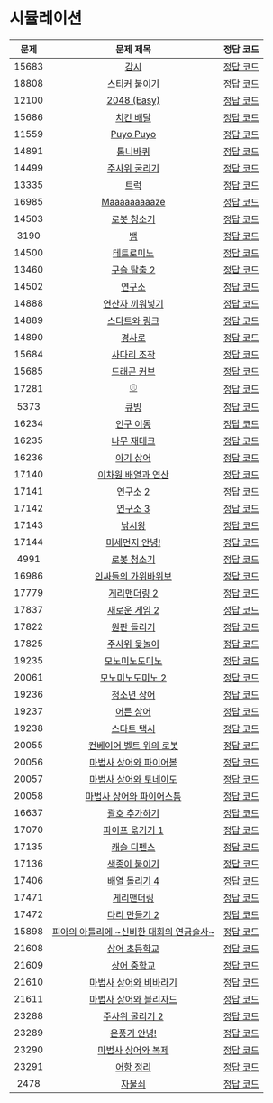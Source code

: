 # 시뮬레이션

| 문제 | 문제 제목 | 정답 코드 |
| :--: | :--: | :--: |
| 15683 | [감시](https://www.acmicpc.net/problem/15683) | [정답 코드](15683.swift) |
| 18808 | [스티커 붙이기](https://www.acmicpc.net/problem/18808) | [정답 코드](18808.swift) |
| 12100 | [2048 (Easy)](https://www.acmicpc.net/problem/12100) | [정답 코드](12100.swift) |
| 15686 | [치킨 배달](https://www.acmicpc.net/problem/15686) | [정답 코드](15686.swift) |
| 11559 | [Puyo Puyo](https://www.acmicpc.net/problem/11559) | [정답 코드](11559.swift) |
| 14891 | [톱니바퀴](https://www.acmicpc.net/problem/14891) | [정답 코드](14891.swift) |
| 14499 | [주사위 굴리기](https://www.acmicpc.net/problem/14499) | [정답 코드](14499.swift) |
| 13335 | [트럭](https://www.acmicpc.net/problem/13335) | [정답 코드](13335.swift) |
| 16985 | [Maaaaaaaaaze](https://www.acmicpc.net/problem/16985) | [정답 코드](16985.swift) |
| 14503 | [로봇 청소기](https://www.acmicpc.net/problem/14503) | [정답 코드](14503.swift) |
| 3190 | [뱀](https://www.acmicpc.net/problem/3190) | [정답 코드](3190.swift) |
| 14500 | [테트로미노](https://www.acmicpc.net/problem/14500) | [정답 코드](14500.swift) |
| 13460 | [구슬 탈출 2](https://www.acmicpc.net/problem/13460) | [정답 코드](13460.swift) |
| 14502 | [연구소](https://www.acmicpc.net/problem/14502) | [정답 코드](14502.swift) |
| 14888 | [연산자 끼워넣기](https://www.acmicpc.net/problem/14888) | [정답 코드](14888.swift) |
| 14889 | [스타트와 링크](https://www.acmicpc.net/problem/14889) | [정답 코드](14889.swift) |
| 14890 | [경사로](https://www.acmicpc.net/problem/14890) | [정답 코드](14890.swift) |
| 15684 | [사다리 조작](https://www.acmicpc.net/problem/15684) | [정답 코드](15684.swift) |
| 15685 | [드래곤 커브](https://www.acmicpc.net/problem/15685) | [정답 코드](15685.swift) |
| 17281 | [⚾](https://www.acmicpc.net/problem/17281) | [정답 코드](17281.swift) |
| 5373 | [큐빙](https://www.acmicpc.net/problem/5373) | [정답 코드](5373.swift) |
| 16234 | [인구 이동](https://www.acmicpc.net/problem/16234) | [정답 코드](16234.swift) |
| 16235 | [나무 재테크](https://www.acmicpc.net/problem/16235) | [정답 코드](16235.swift) |
| 16236 | [아기 상어](https://www.acmicpc.net/problem/16236) | [정답 코드](16236.swift) |
| 17140 | [이차원 배열과 연산](https://www.acmicpc.net/problem/17140) | [정답 코드](17140.swift) |
| 17141 | [연구소 2](https://www.acmicpc.net/problem/17141) | [정답 코드](17141.swift) |
| 17142 | [연구소 3](https://www.acmicpc.net/problem/17142) | [정답 코드](17142.swift) |
| 17143 | [낚시왕](https://www.acmicpc.net/problem/17143) | [정답 코드](17143.swift) |
| 17144 | [미세먼지 안녕!](https://www.acmicpc.net/problem/17144) | [정답 코드](17144.swift) |
| 4991 | [로봇 청소기](https://www.acmicpc.net/problem/4991) | [정답 코드](4991.swift) |
| 16986 | [인싸들의 가위바위보](https://www.acmicpc.net/problem/16986) | [정답 코드](16986.swift) |
| 17779 | [게리맨더링 2](https://www.acmicpc.net/problem/17779) | [정답 코드](17779.swift) |
| 17837 | [새로운 게임 2](https://www.acmicpc.net/problem/17837) | [정답 코드](17837.swift) |
| 17822 | [원판 돌리기](https://www.acmicpc.net/problem/17822) | [정답 코드](17822.swift) |
| 17825 | [주사위 윷놀이](https://www.acmicpc.net/problem/17825) | [정답 코드](17825.swift) |
| 19235 | [모노미노도미노](https://www.acmicpc.net/problem/19235) | [정답 코드](19235.swift) |
| 20061 | [모노미노도미노 2](https://www.acmicpc.net/problem/20061) | [정답 코드](20061.swift) |
| 19236 | [청소년 상어](https://www.acmicpc.net/problem/19236) | [정답 코드](19236.swift) |
| 19237 | [어른 상어](https://www.acmicpc.net/problem/19237) | [정답 코드](19237.swift) |
| 19238 | [스타트 택시](https://www.acmicpc.net/problem/19238) | [정답 코드](19238.swift) |
| 20055 | [컨베이어 벨트 위의 로봇](https://www.acmicpc.net/problem/20055) | [정답 코드](20055.swift) |
| 20056 | [마법사 상어와 파이어볼](https://www.acmicpc.net/problem/20056) | [정답 코드](20056.swift) |
| 20057 | [마법사 상어와 토네이도](https://www.acmicpc.net/problem/20057) | [정답 코드](20057.swift) |
| 20058 | [마법사 상어와 파이어스톰](https://www.acmicpc.net/problem/20058) | [정답 코드](20058.swift) |
| 16637 | [괄호 추가하기](https://www.acmicpc.net/problem/16637) | [정답 코드](16637.swift) |
| 17070 | [파이프 옮기기 1](https://www.acmicpc.net/problem/17070) | [정답 코드](17070.swift) |
| 17135 | [캐슬 디펜스](https://www.acmicpc.net/problem/17135) | [정답 코드](17135.swift) |
| 17136 | [색종이 붙이기](https://www.acmicpc.net/problem/17136) | [정답 코드](17136.swift) |
| 17406 | [배열 돌리기 4](https://www.acmicpc.net/problem/17406) | [정답 코드](17406.swift) |
| 17471 | [게리맨더링](https://www.acmicpc.net/problem/17471) | [정답 코드](17471.swift) |
| 17472 | [다리 만들기 2](https://www.acmicpc.net/problem/17472) | [정답 코드](17472.swift) |
| 15898 | [피아의 아틀리에 ~신비한 대회의 연금술사~](https://www.acmicpc.net/problem/15898) | [정답 코드](15898.swift) |
| 21608 | [상어 초등학교](https://www.acmicpc.net/problem/21608) | [정답 코드](21608.swift) |
| 21609 | [상어 중학교](https://www.acmicpc.net/problem/21609) | [정답 코드](21609.swift) |
| 21610 | [마법사 상어와 비바라기](https://www.acmicpc.net/problem/21610) | [정답 코드](21610.swift) |
| 21611 | [마법사 상어와 블리자드](https://www.acmicpc.net/problem/21611) | [정답 코드](21611.swift) |
| 23288 | [주사위 굴리기 2](https://www.acmicpc.net/problem/23288) | [정답 코드](23288.swift) |
| 23289 | [온풍기 안녕!](https://www.acmicpc.net/problem/23289) | [정답 코드](23289.swift) |
| 23290 | [마법사 상어와 복제](https://www.acmicpc.net/problem/23290) | [정답 코드](23290.swift) |
| 23291 | [어항 정리](https://www.acmicpc.net/problem/23291) | [정답 코드](23291.swift) |
| 2478 | [자물쇠](https://www.acmicpc.net/problem/2478) | [정답 코드](2478.swift) |
